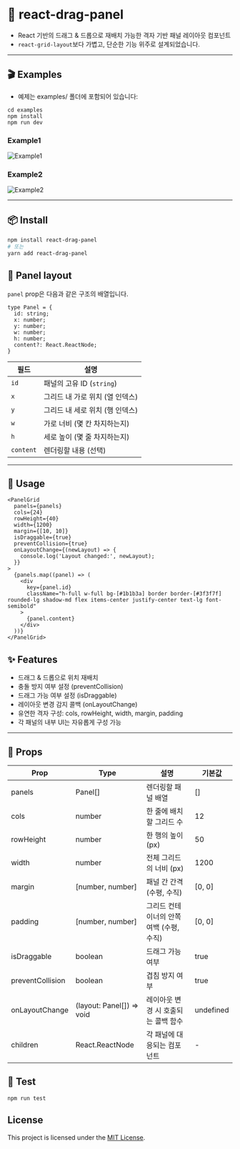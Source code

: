# 🧩 react-drag-panel

- React 기반의 드래그 & 드롭으로 재배치 가능한 격자 기반 패널 레이아웃 컴포넌트
- `react-grid-layout`보다 가볍고, 단순한 기능 위주로 설계되었습니다.

---

## 🎬 Examples
- 예제는 examples/ 폴더에 포함되어 있습니다:

```
cd examples
npm install
npm run dev
```

### Example1
![Example1](https://github.com/user-attachments/assets/1ad23f43-33ab-4ed1-a59f-b8a1469b1d20)

### Example2
![Example2](https://github.com/user-attachments/assets/e6cceafe-ee74-4a74-8449-a1b6d47be5dd)

---

## 📦 Install

```bash
npm install react-drag-panel
# 또는
yarn add react-drag-panel

```

## 🧱 Panel layout

`panel` prop은 다음과 같은 구조의 배열입니다.

```
type Panel = {
  id: string;
  x: number;
  y: number;
  w: number;
  h: number;
  content?: React.ReactNode;
}

```

| 필드 | 설명 |
| --- | --- |
| `id` | 패널의 고유 ID (`string`) |
| `x` | 그리드 내 가로 위치 (열 인덱스) |
| `y` | 그리드 내 세로 위치 (행 인덱스) |
| `w` | 가로 너비 (몇 칸 차지하는지) |
| `h` | 세로 높이 (몇 줄 차지하는지) |
| `content` | 렌더링할 내용 (선택) |

---

## 🧰 Usage
```tsx
<PanelGrid
  panels={panels}
  cols={24}
  rowHeight={40}
  width={1200}
  margin={[10, 10]}
  isDraggable={true}
  preventCollision={true}
  onLayoutChange={(newLayout) => {
    console.log('Layout changed:', newLayout);
  }}
>
  {panels.map((panel) => (
    <div
      key={panel.id}
      className="h-full w-full bg-[#1b1b3a] border border-[#3f3f7f] rounded-lg shadow-md flex items-center justify-center text-lg font-semibold"
    >
      {panel.content}
    </div>
  ))}
</PanelGrid>
```

## ✨ Features

- 드래그 & 드롭으로 위치 재배치
- 충돌 방지 여부 설정 (preventCollision)
- 드래그 가능 여부 설정 (isDraggable)
- 레이아웃 변경 감지 콜백 (onLayoutChange)
- 유연한 격자 구성: cols, rowHeight, width, margin, padding
- 각 패널의 내부 UI는 자유롭게 구성 가능

---

## 🔧 Props

| Prop | Type |	설명 |	기본값
| --- | --- | --- | --- |
| panels	| Panel[]	| 렌더링할 패널 배열	| []
| cols	| number | 한 줄에 배치할 그리드 수	| 12
| rowHeight	| number	| 한 행의 높이 (px)	| 50
| width	| number	| 전체 그리드의 너비 (px)	| 1200
| margin	| [number, number]	| 패널 간 간격 (수평, 수직)	| [0, 0]
| padding	| [number, number]	| 그리드 컨테이너의 안쪽 여백 (수평, 수직)	| [0, 0]
| isDraggable	| boolean	| 드래그 가능 여부	| true
| preventCollision	| boolean	| 겹침 방지 여부	| true
| onLayoutChange	| (layout: Panel[]) => void	| 레이아웃 변경 시 호출되는 콜백 함수	| undefined
| children	| React.ReactNode	| 각 패널에 대응되는 컴포넌트	| -

## 🧪 Test

```
npm run test
```


## License

This project is licensed under the [MIT License](https://github.com/sanholl/react-drag-panel/blob/feature/grid-layout-basic/LICENSE).
